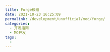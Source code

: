 ```yaml
---
title: Forge模组
date: 2021-10-23 16:25:09
permalink: /development/unofficial/mod/forge/
categories:
  - 开发指南
  - MC开发
tags:
  - 
---
```

